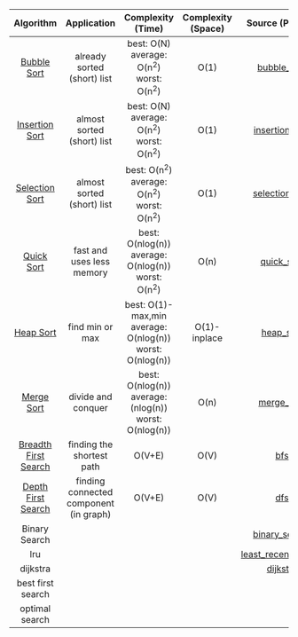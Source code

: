 |  Algorithm |  Application | Complexity (Time) | Complexity (Space) |  Source (Python) |  Source (Java) |
|:--------:|:--------:|:--------:|:--------:|:--------:|:--------:|
| [Bubble Sort](https://www.youtube.com/watch?v=gfjIKgAjiB8) | already sorted (short) list | best: O(N) </br> average: O(n<sup>2</sup>) </br> worst: O(n<sup>2</sup>) | O(1) | [bubble_sort](https://github.com/juyoung228/Evolving_Basic/blob/master/Algorithm/Source%20Code/Python/bubble_sort.ipynb) | | 
| [Insertion Sort](https://www.youtube.com/watch?v=IH_xi5SNniM&t=18s) | almost sorted (short) list | best: O(N) </br> average: O(n<sup>2</sup>) </br> worst: O(n<sup>2</sup>) | O(1) | [insertion_sort](https://github.com/juyoung228/Evolving_Basic/blob/master/Algorithm/Source%20Code/Python/insertion_sort.ipynb)| |
| [Selection Sort](https://www.youtube.com/watch?v=_MoTnAW6fs8&t=5s)| almost sorted (short) list | best: O(n<sup>2</sup>) </br> average: O(n<sup>2</sup>) </br> worst: O(n<sup>2</sup>) | O(1) | [selection_sort](https://github.com/juyoung228/Evolving_Basic/blob/master/Algorithm/Source%20Code/Python/selection_sort.ipynb) | |
| [Quick Sort](https://www.youtube.com/watch?v=KThbTw5E23w) | fast and uses less memory | best: O(nlog(n)) </br> average: O(nlog(n)) </br> worst: O(n<sup>2</sup>) | O(n) | [quick_sort](https://github.com/juyoung228/Evolving_Basic/blob/master/Algorithm/Source%20Code/Python/quick_sort.ipynb) | |
| [Heap Sort](https://www.youtube.com/watch?v=WDm8a9GvQyU)| find min or max | best: O(1)-max,min </br> average: O(nlog(n)) </br> worst: O(nlog(n)) | O(1)-inplace | [heap_sort](https://github.com/juyoung228/Evolving_Basic/blob/master/Algorithm/Source%20Code/Python/heap_sort.ipynb) | |
| [Merge Sort](https://www.youtube.com/watch?v=DWZXj8WaHgA&list=PLVNY1HnUlO25sSWDr7CzVvkOF3bUgkiQQ&index=6)| divide and conquer | best: O(nlog(n)) </br> average: (nlog(n)) </br> worst: O(nlog(n))| O(n) |[merge_sort](https://github.com/juyoung228/Evolving_Basic/blob/master/Algorithm/Source%20Code/Python/merge_sort.ipynb) | |
| [Breadth First Search](https://www.youtube.com/watch?v=0v3293kcjTI&list=PLVNY1HnUlO25sSWDr7CzVvkOF3bUgkiQQ&index=18)| finding the shortest path | O(V+E) | O(V) | [bfs](https://github.com/juyoung228/Evolving_Basic/blob/master/Algorithm/Source%20Code/Python/bfs.ipynb) | |
| [Depth First Search](https://www.youtube.com/watch?v=-rcHMKIBo1E&list=PLVNY1HnUlO25sSWDr7CzVvkOF3bUgkiQQ&index=17)| finding connected component (in graph) | O(V+E)| O(V) | [dfs](https://github.com/juyoung228/Evolving_Basic/blob/master/Algorithm/Source%20Code/Python/dfs.ipynb)| |
| Binary Search | | | | [binary_search](https://github.com/juyoung228/Evolving_Basic/blob/master/Algorithm/Source%20Code/Python/binary_search.ipynb) | |
| lru | | | | [least_recently_used](https://github.com/juyoung228/Evolving_Basic/blob/master/Algorithm/Source%20Code/Python/least_recently_used.ipynb) | |
| dijkstra | | | | [dijkstra](https://github.com/juyoung228/Evolving_Basic/blob/master/Algorithm/Source%20Code/Python/dijkstra.ipynb) | |
| best first search | | | | | |
| optimal search | | | | | |






